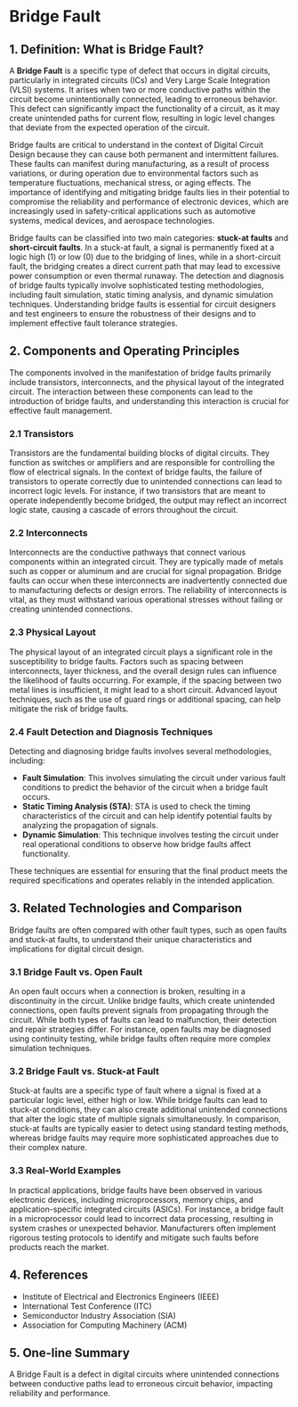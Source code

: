# Bridge Fault

## 1. Definition: What is **Bridge Fault**?
A **Bridge Fault** is a specific type of defect that occurs in digital circuits, particularly in integrated circuits (ICs) and Very Large Scale Integration (VLSI) systems. It arises when two or more conductive paths within the circuit become unintentionally connected, leading to erroneous behavior. This defect can significantly impact the functionality of a circuit, as it may create unintended paths for current flow, resulting in logic level changes that deviate from the expected operation of the circuit. 

Bridge faults are critical to understand in the context of Digital Circuit Design because they can cause both permanent and intermittent failures. These faults can manifest during manufacturing, as a result of process variations, or during operation due to environmental factors such as temperature fluctuations, mechanical stress, or aging effects. The importance of identifying and mitigating bridge faults lies in their potential to compromise the reliability and performance of electronic devices, which are increasingly used in safety-critical applications such as automotive systems, medical devices, and aerospace technologies.

Bridge faults can be classified into two main categories: **stuck-at faults** and **short-circuit faults**. In a stuck-at fault, a signal is permanently fixed at a logic high (1) or low (0) due to the bridging of lines, while in a short-circuit fault, the bridging creates a direct current path that may lead to excessive power consumption or even thermal runaway. The detection and diagnosis of bridge faults typically involve sophisticated testing methodologies, including fault simulation, static timing analysis, and dynamic simulation techniques. Understanding bridge faults is essential for circuit designers and test engineers to ensure the robustness of their designs and to implement effective fault tolerance strategies.

## 2. Components and Operating Principles
The components involved in the manifestation of bridge faults primarily include transistors, interconnects, and the physical layout of the integrated circuit. The interaction between these components can lead to the introduction of bridge faults, and understanding this interaction is crucial for effective fault management.

### 2.1 Transistors
Transistors are the fundamental building blocks of digital circuits. They function as switches or amplifiers and are responsible for controlling the flow of electrical signals. In the context of bridge faults, the failure of transistors to operate correctly due to unintended connections can lead to incorrect logic levels. For instance, if two transistors that are meant to operate independently become bridged, the output may reflect an incorrect logic state, causing a cascade of errors throughout the circuit.

### 2.2 Interconnects
Interconnects are the conductive pathways that connect various components within an integrated circuit. They are typically made of metals such as copper or aluminum and are crucial for signal propagation. Bridge faults can occur when these interconnects are inadvertently connected due to manufacturing defects or design errors. The reliability of interconnects is vital, as they must withstand various operational stresses without failing or creating unintended connections.

### 2.3 Physical Layout
The physical layout of an integrated circuit plays a significant role in the susceptibility to bridge faults. Factors such as spacing between interconnects, layer thickness, and the overall design rules can influence the likelihood of faults occurring. For example, if the spacing between two metal lines is insufficient, it might lead to a short circuit. Advanced layout techniques, such as the use of guard rings or additional spacing, can help mitigate the risk of bridge faults.

### 2.4 Fault Detection and Diagnosis Techniques
Detecting and diagnosing bridge faults involves several methodologies, including:

- **Fault Simulation**: This involves simulating the circuit under various fault conditions to predict the behavior of the circuit when a bridge fault occurs.
- **Static Timing Analysis (STA)**: STA is used to check the timing characteristics of the circuit and can help identify potential faults by analyzing the propagation of signals.
- **Dynamic Simulation**: This technique involves testing the circuit under real operational conditions to observe how bridge faults affect functionality.

These techniques are essential for ensuring that the final product meets the required specifications and operates reliably in the intended application.

## 3. Related Technologies and Comparison
Bridge faults are often compared with other fault types, such as open faults and stuck-at faults, to understand their unique characteristics and implications for digital circuit design.

### 3.1 Bridge Fault vs. Open Fault
An open fault occurs when a connection is broken, resulting in a discontinuity in the circuit. Unlike bridge faults, which create unintended connections, open faults prevent signals from propagating through the circuit. While both types of faults can lead to malfunction, their detection and repair strategies differ. For instance, open faults may be diagnosed using continuity testing, while bridge faults often require more complex simulation techniques.

### 3.2 Bridge Fault vs. Stuck-at Fault
Stuck-at faults are a specific type of fault where a signal is fixed at a particular logic level, either high or low. While bridge faults can lead to stuck-at conditions, they can also create additional unintended connections that alter the logic state of multiple signals simultaneously. In comparison, stuck-at faults are typically easier to detect using standard testing methods, whereas bridge faults may require more sophisticated approaches due to their complex nature.

### 3.3 Real-World Examples
In practical applications, bridge faults have been observed in various electronic devices, including microprocessors, memory chips, and application-specific integrated circuits (ASICs). For instance, a bridge fault in a microprocessor could lead to incorrect data processing, resulting in system crashes or unexpected behavior. Manufacturers often implement rigorous testing protocols to identify and mitigate such faults before products reach the market.

## 4. References
- Institute of Electrical and Electronics Engineers (IEEE)
- International Test Conference (ITC)
- Semiconductor Industry Association (SIA)
- Association for Computing Machinery (ACM)

## 5. One-line Summary
A Bridge Fault is a defect in digital circuits where unintended connections between conductive paths lead to erroneous circuit behavior, impacting reliability and performance.